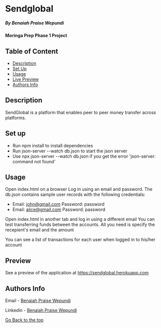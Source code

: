# Sendglobal

##### By Benaiah Praise Wepundi 
#### Moringa Prep Phase 1 Project

## Table of Content

+ [Description](#description)
+ [Set Up](#set-up)
+ [Usage](#usage)
+ [Live Preview](#preview)
+ [Authors Info](#author-Info)

## Description

SendGlobal is a platform that enables peer to peer money transfer across platforms.

## Set up

- Run npm install to install dependencies
- Run json-server --watch db.json to start the json server
- Use npx json-server --watch db.json if you get the error 'json-server: command not found'

## Usage

Open index.html on a browser
Log in using an email and password. The db.json contains sample user records with the following credentials:
- Email: john@gmail.com Password: password
- Email: alice@gmail.com Password: password

Open index.html in another tab and log in using a different email
You can test transferring funds between the accounts. All you need is specify the recepient's email and the amount

You can see a list of transactions for each user when logged in to his/her account

## Preview

See a preview of the application at <a href="https://sendglobal.herokuapp.com/" target="_blank">https://sendglobal.herokuapp.com</a>

## Authors Info

Email - [Benaiah Praise Wepundi](mailto:benaiah.praise@student.moringaschool.com)

Linkedin - [Benaiah Praise Wepundi](https://www.linkedin.com/in/benaiah-ke/)

[Go Back to the top](#Sendglobal)
